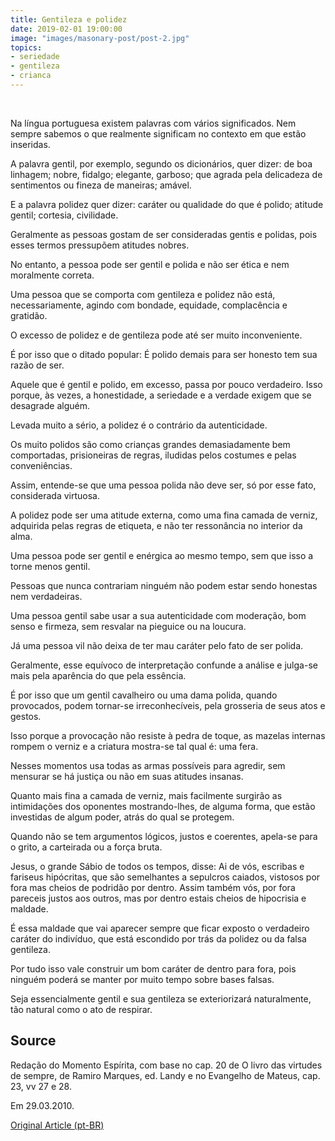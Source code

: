 ```yaml
---
title: Gentileza e polidez
date: 2019-02-01 19:00:00
image: "images/masonary-post/post-2.jpg"
topics: 
- seriedade
- gentileza
- crianca
---
```

 

Na língua portuguesa existem palavras com vários significados. Nem sempre
sabemos o que realmente significam no contexto em que estão inseridas.

A palavra gentil, por exemplo, segundo os dicionários, quer dizer: de boa
linhagem; nobre, fidalgo; elegante, garboso; que agrada pela delicadeza de
sentimentos ou fineza de maneiras; amável.

E a palavra polidez quer dizer: caráter ou qualidade do que é polido; atitude
gentil; cortesia, civilidade.

Geralmente as pessoas gostam de ser consideradas gentis e polidas, pois esses
termos pressupõem atitudes nobres.

No entanto, a pessoa pode ser gentil e polida e não ser ética e nem moralmente
correta.

Uma pessoa que se comporta com gentileza e polidez não está, necessariamente,
agindo com bondade, equidade, complacência e gratidão.

O excesso de polidez e de gentileza pode até ser muito inconveniente.

É por isso que o ditado popular: É polido demais para ser honesto tem sua razão
de ser.

Aquele que é gentil e polido, em excesso, passa por pouco verdadeiro. Isso
porque, às vezes, a honestidade, a seriedade e a verdade exigem que se
desagrade alguém.

Levada muito a sério, a polidez é o contrário da autenticidade.

Os muito polidos são como crianças grandes demasiadamente bem comportadas,
prisioneiras de regras, iludidas pelos costumes e pelas conveniências.

Assim, entende-se que uma pessoa polida não deve ser, só por esse fato,
considerada virtuosa.

A polidez pode ser uma atitude externa, como uma fina camada de verniz,
adquirida pelas regras de etiqueta, e não ter ressonância no interior da alma.

Uma pessoa pode ser gentil e enérgica ao mesmo tempo, sem que isso a torne
menos gentil.

Pessoas que nunca contrariam ninguém não podem estar sendo honestas nem
verdadeiras.

Uma pessoa gentil sabe usar a sua autenticidade com moderação, bom senso e
firmeza, sem resvalar na pieguice ou na loucura.

Já uma pessoa vil não deixa de ter mau caráter pelo fato de ser polida.

Geralmente, esse equívoco de interpretação confunde a análise e julga-se mais
pela aparência do que pela essência.

É por isso que um gentil cavalheiro ou uma dama polida, quando provocados,
podem tornar-se irreconhecíveis, pela grosseria de seus atos e gestos.

Isso porque a provocação não resiste à pedra de toque, as mazelas internas
rompem o verniz e a criatura mostra-se tal qual é: uma fera.

Nesses momentos usa todas as armas possíveis para agredir, sem mensurar se há
justiça ou não em suas atitudes insanas.

Quanto mais fina a camada de verniz, mais facilmente surgirão as intimidações
dos oponentes mostrando-lhes, de alguma forma, que estão investidas de algum
poder, atrás do qual se protegem.

Quando não se tem argumentos lógicos, justos e coerentes, apela-se para o
grito, a carteirada ou a força bruta.

Jesus, o grande Sábio de todos os tempos, disse: Ai de vós, escribas e fariseus
hipócritas, que são semelhantes a sepulcros caiados, vistosos por fora mas
cheios de podridão por dentro. Assim também vós, por fora pareceis justos aos
outros, mas por dentro estais cheios de hipocrisia e maldade.

É essa maldade que vai aparecer sempre que ficar exposto o verdadeiro caráter
do indivíduo, que está escondido por trás da polidez ou da falsa gentileza.

Por tudo isso vale construir um bom caráter de dentro para fora, pois ninguém
poderá se manter por muito tempo sobre bases falsas.

Seja essencialmente gentil e sua gentileza se exteriorizará naturalmente, tão
natural como o ato de respirar.

## Source
Redação do Momento Espírita, com base no cap. 20 de
O livro das virtudes de sempre, de Ramiro Marques,
ed. Landy e no Evangelho de Mateus, cap. 23, vv 27 e 28.

Em 29.03.2010.

[Original Article (pt-BR)](http://momento.com.br/pt/ler_texto.php?id=1130)
